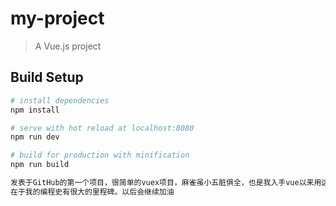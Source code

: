# my-project

> A Vue.js project

## Build Setup

``` bash
# install dependencies
npm install

# serve with hot reload at localhost:8080
npm run dev

# build for production with minification
npm run build

发表于GitHub的第一个项目，很简单的vuex项目，麻雀虽小五脏俱全，也是我入手vue以来用这个项目进军vuex的项目，
在于我的编程史有很大的里程碑。以后会继续加油
